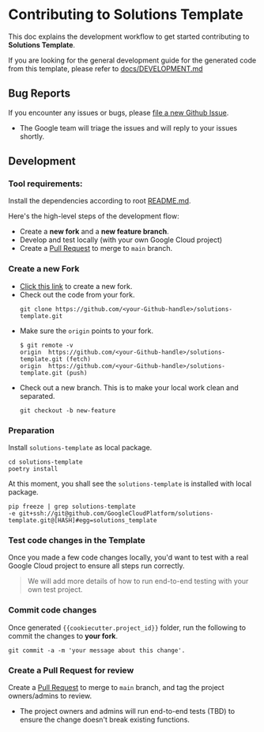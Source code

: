 # Contributing to Solutions Template

This doc explains the development workflow to get started contributing to **Solutions Template**.

If you are looking for the general development guide for the generated code from this template, please refer to [docs/DEVELOPMENT.md](docs/DEVELOPMENT.md)

## Bug Reports

If you encounter any issues or bugs, please [file a new Github Issue](https://github.com/GoogleCloudPlatform/solutions-template/issues/new).

- The Google team will triage the issues and will reply to your issues shortly.

## Development

### Tool requirements:

Install the dependencies according to root [README.md](https://github.com/GoogleCloudPlatform/solutions-template#tool-requirements).

Here's the high-level steps of the development flow:
- Create a **new fork** and a **new feature branch**.
- Develop and test locally (with your own Google Cloud project)
- Create a [Pull Request](https://github.com/GoogleCloudPlatform/solutions-template/compare) to merge to `main` branch.

### Create a new Fork

- [Click this link](https://github.com/GoogleCloudPlatform/solutions-template/fork) to create a new fork.
- Check out the code from your fork.
  ```
  git clone https://github.com/<your-Github-handle>/solutions-template.git
  ```
- Make sure the `origin` points to your fork.
  ```
  $ git remote -v
  origin  https://github.com/<your-Github-handle>/solutions-template.git (fetch)
  origin  https://github.com/<your-Github-handle>/solutions-template.git (push)
  ```
- Check out a new branch. This is to make your local work clean and separated.
  ```
  git checkout -b new-feature
  ```

### Preparation

Install `solutions-template` as local package.
```
cd solutions-template
poetry install
```

At this moment, you shall see the `solutions-template` is installed with local package.
```
pip freeze | grep solutions-template
-e git+ssh://git@github.com/GoogleCloudPlatform/solutions-template.git@[HASH]#egg=solutions_template
```


### Test code changes in the Template

Once you made a few code changes locally, you'd want to test with a real Google Cloud project to ensure all steps run correctly.

> We will add more details of how to run end-to-end testing with your own test project.

### Commit code changes

Once generated `{{cookiecutter.project_id}}` folder, run the following to commit the changes to **your fork**.

```
git commit -a -m 'your message about this change'.
```

### Create a Pull Request for review

Create a [Pull Request](https://github.com/GoogleCloudPlatform/solutions-template/compare) to merge to `main` branch, and tag the project owners/admins to review.

- The project owners and admins will run end-to-end tests (TBD) to ensure the change doesn't break existing functions.

